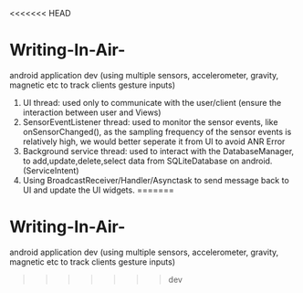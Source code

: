 <<<<<<< HEAD
# Writing-In-Air-
android application dev (using multiple sensors, accelerometer, gravity, magnetic etc to track clients gesture inputs)
1. UI thread: used only to communicate with the user/client (ensure the interaction between user and Views) 
2. SensorEventListener thread: used to monitor the sensor events, like onSensorChanged(), as the sampling frequency of the sensor events is relatively high, we would better seperate it from UI to avoid ANR Error
3. Background service thread: used to interact with the DatabaseManager, to add,update,delete,select data from SQLiteDatabase on android. (ServiceIntent)
4. Using BroadcastReceiver/Handler/Asynctask to send message back to UI and update the UI widgets.
=======
# Writing-In-Air-
android application dev (using multiple sensors, accelerometer, gravity, magnetic etc to track clients gesture inputs)
>>>>>>> dev

